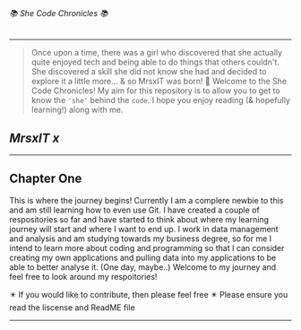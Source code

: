 ###### 📚 She Code Chronicles 📚

---
>Once upon a time, there was a girl who discovered that she actually quite enjoyed tech and being able to do things that others couldn't. She discovered a skill she did not know she had and decided to explore it a little more...
& so MrsxIT was born! 👶
>Welcome to the She Code Chronicles! My aim for this repository is to allow you to get to know the ```'she'``` behind the ```code```. I hope you enjoy reading (& hopefully learning!) along with me.

*MrsxIT x*
---

---
## Chapter One

This is where the journey begins! Currently I am a complere newbie to this and am still learning how to even use Git. I have created a couple of respositories so far and have started to think about where my learning journey will start and where I want to end up. I work in data management and analysis and am studying towards my business degree, so for me I intend to learn more about coding and programming so that I can consider creating my own applications and pulling data into my applications to be able to better analyse it. (One day, maybe..)
Welcome to my journey and feel free to look around my respoitories!

✴️ If you would like to contribute, then please feel free
✴️ Please ensure you read the liscense and ReadME file

---
